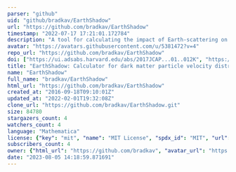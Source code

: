 ```yaml
---
parser: "github"
uid: "github/bradkav/EarthShadow"
url: "https://github.com/bradkav/EarthShadow"
timestamp: "2022-07-17 17:21:01.172784"
description: "A tool for calculating the impact of Earth-scattering on the distribution of Dark Matter (DM) particles. Includes (Mathematica) code, numerical results, plots and animations."
avatar: "https://avatars.githubusercontent.com/u/5381472?v=4"
repo_url: "https://github.com/bradkav/EarthShadow"
doi: ["https://ui.adsabs.harvard.edu/abs/2017JCAP...01..012K", "https://ui.adsabs.harvard.edu/abs/2016ascl.soft11012K/abstract"]
title: "EarthShadow: Calculator for dark matter particle velocity distribution after Earth-scattering"
name: "EarthShadow"
full_name: "bradkav/EarthShadow"
html_url: "https://github.com/bradkav/EarthShadow"
created_at: "2016-09-18T09:10:01Z"
updated_at: "2022-02-01T19:32:08Z"
clone_url: "https://github.com/bradkav/EarthShadow.git"
size: 84780
stargazers_count: 4
watchers_count: 4
language: "Mathematica"
license: {"key": "mit", "name": "MIT License", "spdx_id": "MIT", "url": "https://api.github.com/licenses/mit", "node_id": "MDc6TGljZW5zZTEz"}
subscribers_count: 4
owner: {"html_url": "https://github.com/bradkav", "avatar_url": "https://avatars.githubusercontent.com/u/5381472?v=4", "login": "bradkav", "type": "User"}
date: "2023-08-05 14:18:59.871691"
---
```

